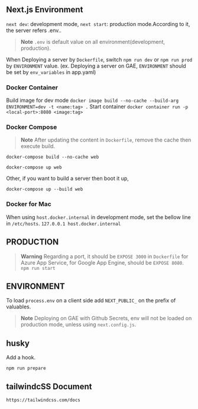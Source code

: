 ## Next.js Environment

`next dev`: development mode, `next start`: production mode.According to it, the server refers .env.<development or production>.

> **Note**
> `.env` is default value on all environment(development, production).

When Deploying a server by `Dockerfile`, switch `npm run dev` or `npm run prod` by `ENVIRONMENT` value. (ex. Deploying a server on GAE, `ENVIRONMENT` should be set by `env_variables` in app.yaml)

### Docker Container

Build image for dev mode
`docker image build --no-cache --build-arg ENVIRONMENT=dev -t <name:tag> .`
Start container
`docker container run -p <local-port>:8080 <image:tag>`

### Docker Compose

> **Note**
> After updating the content in `Dockerfile`, remove the cache then execute build.

`docker-compose build --no-cache web`

`docker-compose up web`

Other, if you want to build a server then boot it up,

`docker-compose up --build web`

### Docker for Mac

When using `host.docker.internal` in development mode, set the bellow line in `/etc/hosts`.
`127.0.0.1 host.docker.internal`

## PRODUCTION

> **Warning**
> Regarding a port, it should be `EXPOSE 3000` in `Dockerfile` for Azure App Service, for Google App Engine, should be `EXPOSE 8080`.
> `npm run start`

## ENVIRONMENT

To load `process.env` on a client side add `NEXT_PUBLIC_` on the prefix of valuables.

> **Note**
> Deploying on GAE with Github Secrets, env will not be loaded on production mode, unless using `next.config.js`.

## husky

Add a hook.

```
npm run prepare
```

## tailwindcSS Document

`https://tailwindcss.com/docs`

